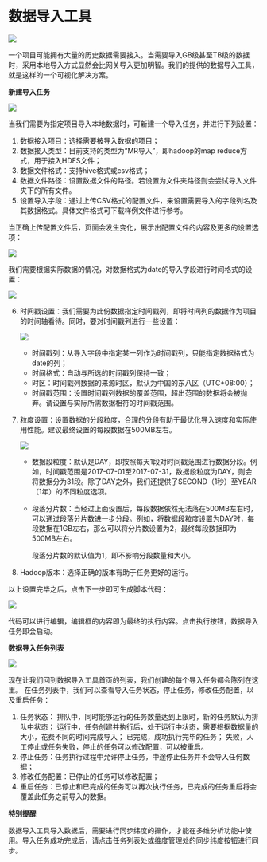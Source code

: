 # 数据导入工具
![](/assets/data-import/1-1.png)

一个项目可能拥有大量的历史数据需要接入。当需要导入GB级甚至TB级的数据时，采用本地导入方式显然会比网关导入更加明智。我们的提供的数据导入工具，就是这样的一个可视化解决方案。

**新建导入任务**

![](/assets/data-import/1-2.png)

当我们需要为指定项目导入本地数据时，可新建一个导入任务，并进行下列设置：
1.	数据接入项目：选择需要被导入数据的项目；
2.	数据接入类型：目前支持的类型为“MR导入”，即hadoop的map reduce方式，用于接入HDFS文件；
3.	数据文件格式：支持hive格式或csv格式；
4.	数据文件路径：设置数据文件的路径。若设置为文件夹路径则会尝试导入文件夹下的所有文件。
5.	设置导入字段：通过上传CSV格式的配置文件，来设置需要导入的字段列名及其数据格式。具体文件格式可下载样例文件进行参考。

当正确上传配置文件后，页面会发生变化，展示出配置文件的内容及更多的设置选项：

![](/assets/data-import/1-3.png)

我们需要根据实际数据的情况，对数据格式为date的导入字段进行时间格式的设置：

![](/assets/data-import/1-4.png)

6.	时间戳设置：我们需要为此份数据指定时间戳列，即将时间列的数据作为项目的时间轴看待。同时，要对时间戳列进行一些设置：

    ![](/assets/data-import/1-5.png)

    * 时间戳列：从导入字段中指定某一列作为时间戳列，只能指定数据格式为date的列；
    * 时间格式：自动与所选的时间戳列保持一致；
    * 时区：时间戳列数据的来源时区，默认为中国的东八区（UTC+08:00）；
    * 时间戳范围：设置时间戳列数据的覆盖范围，超出范围的数据将会被抛弃。请设置与实际所需数据相符的时间戳范围。
7.	粒度设置：设置数据的分段粒度，合理的分段有助于最优化导入速度和实际使用性能。建议最终设置的每段数据在500MB左右。

    ![](/assets/data-import/1-6.png)

    * 数据段粒度：默认是DAY，即按照每天1段对时间戳范围进行数据分段。例如，时间戳范围是2017-07-01至2017-07-31，数据段粒度为DAY，则会将数据分为31段。除了DAY之外，我们还提供了SECOND（1秒）至YEAR（1年）的不同粒度选项。
    * 段落分片数：当经过上面设置后，每段数据依然无法落在500MB左右时，可以通过段落分片数进一步分段。例如，将数据段粒度设置为DAY时，每段数据在1GB左右，那么可以将分片数设置为2，最终每段数据即为500MB左右。
        
        段落分片数的默认值为1，即不影响分段数量和大小。

8.	Hadoop版本：选择正确的版本有助于任务更好的运行。

以上设置完毕之后，点击下一步即可生成脚本代码：

![](/assets/data-import/1-7.png)

代码可以进行编辑，编辑框的内容即为最终的执行内容。点击执行按钮，数据导入任务即会启动。

**数据导入任务列表**

![](/assets/data-import/1-8.png)

现在让我们回到数据导入工具首页的列表，我们创建的每个导入任务都会陈列在这里。
在任务列表中，我们可以查看导入任务状态，停止任务，修改任务配置，以及重启任务：
1.	任务状态：
排队中，同时能够运行的任务数量达到上限时，新的任务默认为排队中状态；
运行中，任务创建并执行后，处于运行中状态，需要根据数据量的大小，花费不同的时间完成导入；
已完成，成功执行完毕的任务；
失败，人工停止或任务失败，停止的任务可以修改配置，可以被重启。
2.	停止任务：任务执行过程中允许停止任务，中途停止任务并不会导入任何数据；
3.	修改任务配置：已停止的任务可以修改配置；
4.	重启任务：已停止和已完成的任务可以再次执行任务，已完成的任务重启将会覆盖此任务之前导入的数据。

**特别提醒**

数据导入工具导入数据后，需要进行同步纬度的操作，才能在多维分析功能中使用。导入任务成功完成后，请点击任务列表处或维度管理处的同步纬度按钮进行同步。

